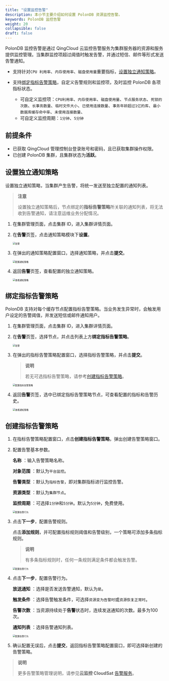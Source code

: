 ```yaml
---
title: "设置监控告警"
description: 本小节主要介绍如何设置 PolonDB 资源监控告警。 
keywords: PolonDB 监控告警
weight: 20
collapsible: false
draft: false
---
```





PolonDB 监控告警是通过 QingCloud 云监控告警服务为集群服务器的资源和服务提供监控管理。当集群监控项超过阈值时触发告警，并通过短信、邮件等形式发送告警通知。

- 支持针对`CPU 利用率`、`内存使用率`、`磁盘使用量`重要指标，[设置独立通知策略](#设置独立通知策略)。

- 支持[绑定指标告警策略](#绑定指标告警策略)，自定义告警规则和监控项，及时监控 PolonDB 各项指标状态。
  
     - 可自定义监控项：`CPU利用率`、`内存使用率`、`磁盘使用量`、`节点服务状态`、`死锁的次数`、`长事务数量`、`临时文件大小`、`已使用连接数量`、`事务年龄超过1亿的库`、`最小数据库缓存命中率`、`未使用连接数量`、
     -  可自定义监控周期：`1分钟`、`5分钟`

## 前提条件

- 已获取 QingCloud 管理控制台登录账号和密码，且已获取集群操作权限。
- 已创建 PolonDB 集群，且集群状态为**活跃**。

## 设置独立通知策略

设置独立通知策略，当集群产生告警，将统一发送至独立配置的通知列表。

> **注意**
> 
> 设置独立通知策略后，节点绑定的**指标告警策略**所关联的通知列表，将无法收到告警通知，请注意运维业务分配情况。

1. 在集群管理页面，点击集群 ID，进入集群详情页面。
2. 在**告警**页签，点击通知策略模块下**设置**。

    <img src="../../../_images/alarm.png" alt="告警" style="zoom:50%;" />

3. 在弹出的通知策略配置窗口，选择通知策略，并点击**提交**。
   
   <img src="../../../_images/single_notice.png" alt="配置通知策略" style="zoom:50%;" />

4. 返回**告警**页签，查看配置的独立通知策略。

   <img src="../../../_images/check_notice.png" alt="查看通知策略" style="zoom:50%;" />   

## 绑定指标告警策略

PolonDB 支持对每个缓存节点配置指标告警策略。当业务发生异常时，会触发用户设定的告警阈值，并发送短信或邮件通知用户。

1. 在集群管理页面，点击集群 ID，进入集群详情页面。
2. 在**告警**页签，选择节点，并点击列表上方**绑定指标告警策略**。

    <img src="../../../_images/alarm.png" alt="告警" style="zoom:50%;" />

3. 在弹出的指标告警策略配置窗口，选择指标告警策略，并点击**提交**。

   > **说明**
   >
   > 若无可选指标告警策略，请参考[创建指标告警策略](#创建指标告警策略)。
   
   <img src="../../../_images/metrics_alarm.png" alt="配置指标告警策略" style="zoom:50%;" />

4. 返回**告警**页签，选中已绑定指标告警策略节点，可查看配置的指标和告警历史。

   <img src="../../../_images/check_alarm.png" alt="查看通知策略" style="zoom:50%;" />  

## 创建指标告警策略

1. 在指标告警策略配置窗口，点击**创建指标告警策略**，弹出创建告警策略窗口。

2. 配置告警基本参数。  
   
    **名称** ：输入告警策略名称。
    
    **对象范围** ：默认为`平台监控`。
    
    **告警类型** ：默认为`指标告警`，即对集群指标进行监控告警。

   **资源类型** ：默认为`集群节点`。

   **监控周期** ：可选择`1分钟`和`5分钟`。默认为`5分钟`，免费使用。
   
   <img src="../../../_images/manual_set_alarm_basic.png" alt="配置告警行为" style="zoom:50%;" />  
   
3. 点击**下一步**，配置告警规则。
   
   点击**添加规则**，并可配置指标规则阈值和告警级别，一个策略可添加多条指标规则。

   > **说明**
   > 
   > 有多条指标规则时，任何一条规则满足条件都会触发告警。

   <img src="../../../_images/manual_set_alarm_rule.png" alt="配置告警行为" style="zoom:50%;" />  

4. 点击**下一步**，配置告警行为。  
   
    **放送通知** ：选择是否发送告警通知，默认为`是`。
    
    **触发条件** ：选择告警触发条件，可选择`资源变为告警时`或`资源恢复正常时`。
    
   **告警次数** ：当资源持续处于**告警**状态时，连续发送通知的次数。最多为100次。
   
   **通知列表** ：选择告警通知列表。
   
   <img src="../../../_images/manual_set_alarm_behavior.png" alt="配置告警行为" style="zoom:50%;" />  
   
5. 确认配置无误后，点击**提交**，返回指标告警策略配置窗口，即可选择新创建的告警策略。

> **说明**
>
> 更多告警策略管理说明，请参见**云监控 CloudSat** [告警服务](../../../../../monitor_service/cloudsat/manual/alarm_service)。
